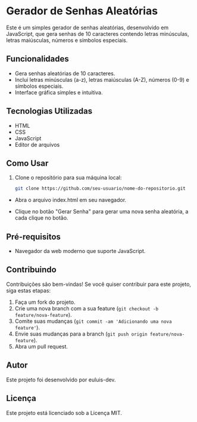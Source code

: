 # Gerador de Senhas Aleatórias

Este é um simples gerador de senhas aleatórias, desenvolvido em JavaScript, que gera senhas de 10 caracteres contendo letras minúsculas, letras maiúsculas, números e símbolos especiais.

## Funcionalidades

- Gera senhas aleatórias de 10 caracteres.
- Inclui letras minúsculas (a-z), letras maiúsculas (A-Z), números (0-9) e símbolos especiais.
- Interface gráfica simples e intuitiva.

## Tecnologias Utilizadas

- HTML
- CSS
- JavaScript
- Editor de arquivos 

## Como Usar

1. Clone o repositório para sua máquina local:

   ```bash
   git clone https://github.com/seu-usuario/nome-do-repositorio.git

- Abra o arquivo index.html em seu navegador.

- Clique no botão "Gerar Senha" para gerar uma nova senha aleatória, a cada clique no botão.

## Pré-requisitos
- Navegador da web moderno que suporte JavaScript.

## Contribuindo
Contribuições são bem-vindas! Se você quiser contribuir para este projeto, siga estas etapas:

1. Faça um fork do projeto.
2. Crie uma nova branch com a sua feature (`git checkout -b feature/nova-feature`).
3. Comite suas mudanças (`git commit -am 'Adicionando uma nova feature'`).
4. Envie suas mudanças para a branch (`git push origin feature/nova-feature`).
5. Abra um pull request.

## Autor
Este projeto foi desenvolvido por euluis-dev.

## Licença
Este projeto está licenciado sob a Licença MIT.



